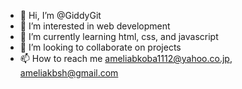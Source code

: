 - 👋 Hi, I’m @GiddyGit
- 👀 I’m interested in web development
- 🌱 I’m currently learning html, css, and javascript
- 💞️ I’m looking to collaborate on projects
- 📫 How to reach me ameliabkoba1112@yahoo.co.jp, ameliakbsh@gmail.com

<!---
GiddyGit/GiddyGit is a ✨ special ✨ repository because its `README.md` (this file) appears on your GitHub profile.
You can click the Preview link to take a look at your changes.
--->
